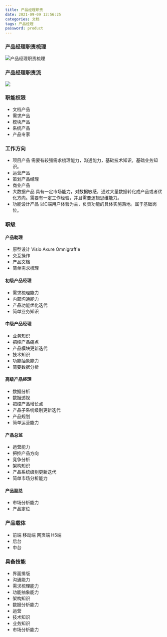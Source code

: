 ```yaml
---
title: 产品经理职责
date: 2021-09-09 12:56:25
categories: 文档
tags: 产品经理
password: product
---
```


### 产品经理职责梳理
![产品经理职责梳理](%E4%BA%A7%E5%93%81%E7%BB%8F%E7%90%86%E8%81%8C%E8%B4%A3%E6%A2%B3%E7%90%86.png)

### 产品经理职责流
![](16311606301717.jpg)



### 职能权限
* 	文档产品
* 	需求产品
* 	模块产品
* 	系统产品
* 	产品专家
### 工作方向
* 	项目产品
	 需要有较强需求梳理能力，沟通能力，基础技术知识，基础业务知识。
* 	运营产品
* 	策划产品经理
* 	商业产品
* 	大数据产品
	 具有一定市场能力，对数据敏感，通过大量数据转化成产品或者优化方向。需要有一定工作经验，并且需要逻辑思维能力。 
* 	功能设计产品
	 以C端用户体验为主，负责功能的具体实施落地。属于基础岗位。

### 职级
#### 	产品助理
* 	原型设计
			Visio
			Axure
			Omnigraffle
* 	交互操作
* 	产品文档
* 	简单需求梳理
#### 	初级产品经理
* 	需求梳理能力
* 	内部沟通能力
* 	产品功能优化迭代
* 	简单业务知识
#### 	中级产品经理
* 	业务知识
* 	把控产品痛点
* 	产品模块更新迭代
* 	技术知识
* 	功能抽象能力
* 	简要数据分析
#### 	高级产品经理
* 	数据分析
* 	数据透视
* 	把控产品增长点
* 	产品子系统级别更新迭代
* 	产品规划
* 	简单运营能力
#### 	产品总监
* 	运营能力
* 	把控产品方向
* 	竞争分析
* 	架构知识
* 	产品系统级别更新迭代
* 	简单市场分析能力
#### 	产品副总
* 	市场分析能力
* 	产品定位
### 产品载体
* 	前端
		移动端
		网页端
		H5端
* 	后台
* 	中台
### 具备技能
* 	界面排版
* 	沟通能力
* 	需求梳理能力
* 	功能抽象能力
* 	架构知识
* 	数据分析能力
* 	运营
* 	技术知识
* 	业务知识
* 	市场分析能力